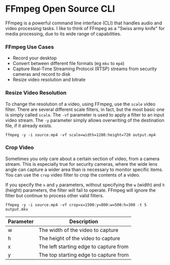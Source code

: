 # FFmpeg Open Source CLI

FFmpeg is a powerful command line interface (CLI) that handles audio and video processing tasks.
I like to think of FFmpeg as a "Swiss army knife" for media processing, due to its wide range of capabilities.

### FFmpeg Use Cases

* Record your desktop
* Convert between different file formats (eg `mkv` to `mp4`)
* Capture Real-Time Streaming Protocol (RTSP) streams from security cameras and record to disk
* Resize video resolution and bitrate

### Resize Video Resolution

To change the resolution of a video, using FFmpeg, use the `scale` video filter.
There are several different scale filters, in fact, but the most basic one is simply called `scale`.
The `-vf` parameter is used to apply a filter to an input video stream.
The `-y` parameter simply allows overwriting of the destination file, if it already exists.

```
ffmpeg -y -i source.mp4 -vf scale=width=1280:height=720 output.mp4
```

### Crop Video

Sometimes you only care about a certain section of video, from a camera stream.
This is especially true for security cameras, where the wide lens angle can capture a wider area than is necessary to monitor specific items.
You can use the `crop` video filter to crop the contents of a video.

If you specify the `x` and `y` parameters, without specifying the `w` (width) and `h` (height) parameters, the filter will fail to operate.
FFmpeg will ignore the filter but continue to process other valid filters.

```
ffmpeg -y -i source.mp4 -vf crop=x=1500:y=800:w=500:h=300 -t 5 output.mkv
```

| Parameter | Description                            |
| --------- | -------------------------------------- |
| w         | The width of the video to capture      |
| h         | The height of the video to capture     |
| x         | The left starting edge to capture from |
| y         | The top starting edge to capture from  |

